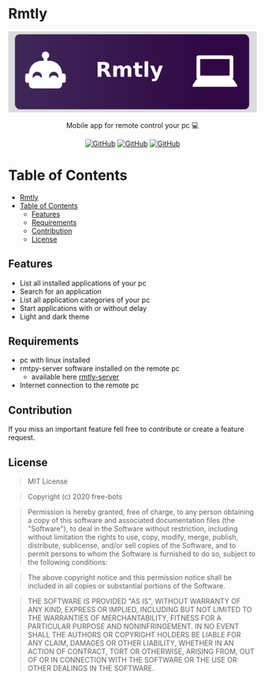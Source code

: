 # Rmtly
![](./.README/header.png)

<p style="text-align: center">Mobile app for remote control your pc 💻️</p>

<p style="text-align: center">
    <a href="https://github.com/free-bots/rmtly/releases" alt="GitHub release (latest by date)">
        <img alt="GitHub" src="https://img.shields.io/github/v/release/free-bots/TemperatureGauge?style=flat-square"></a>
    <a href="https://github.com/free-bots/rmtly/blob/master/LICENSE.md" alt="License">
        <img alt="GitHub" src="https://img.shields.io/github/license/free-bots/TemperatureGauge?style=flat-square"></a>
    <a href="https://github.com/free-bots/rmtly/graphs/contributors" alt="Contributors">
        <img alt="GitHub" src="https://img.shields.io/github/contributors/free-bots/rmtly?style=flat-square"></a>
</p>

# Table of Contents

- [Rmtly](#rmtly)
- [Table of Contents](#table-of-contents)
  - [Features](#features)
  - [Requirements](#requirements)
  - [Contribution](#contribution)
  - [License](#license)

## Features

- List all installed applications of your pc
- Search for an application
- List all application categories of your pc
- Start applications with or without delay
- Light and dark theme

## Requirements
- pc with linux installed
- rmtpy-server software installed on the remote pc
  - available here [rmtly-server](https://github.com/free-bots/rmtly-server)
- Internet connection to the remote pc

## Contribution

If you miss an important feature fell free to contribute or create a feature request.

## License

>MIT License

>Copyright (c) 2020 free-bots

>Permission is hereby granted, free of charge, to any person obtaining a copy
of this software and associated documentation files (the "Software"), to deal
in the Software without restriction, including without limitation the rights
to use, copy, modify, merge, publish, distribute, sublicense, and/or sell
copies of the Software, and to permit persons to whom the Software is
furnished to do so, subject to the following conditions:

>The above copyright notice and this permission notice shall be included in all
copies or substantial portions of the Software.

>THE SOFTWARE IS PROVIDED "AS IS", WITHOUT WARRANTY OF ANY KIND, EXPRESS OR
IMPLIED, INCLUDING BUT NOT LIMITED TO THE WARRANTIES OF MERCHANTABILITY,
FITNESS FOR A PARTICULAR PURPOSE AND NONINFRINGEMENT. IN NO EVENT SHALL THE
AUTHORS OR COPYRIGHT HOLDERS BE LIABLE FOR ANY CLAIM, DAMAGES OR OTHER
LIABILITY, WHETHER IN AN ACTION OF CONTRACT, TORT OR OTHERWISE, ARISING FROM,
OUT OF OR IN CONNECTION WITH THE SOFTWARE OR THE USE OR OTHER DEALINGS IN THE
SOFTWARE.
